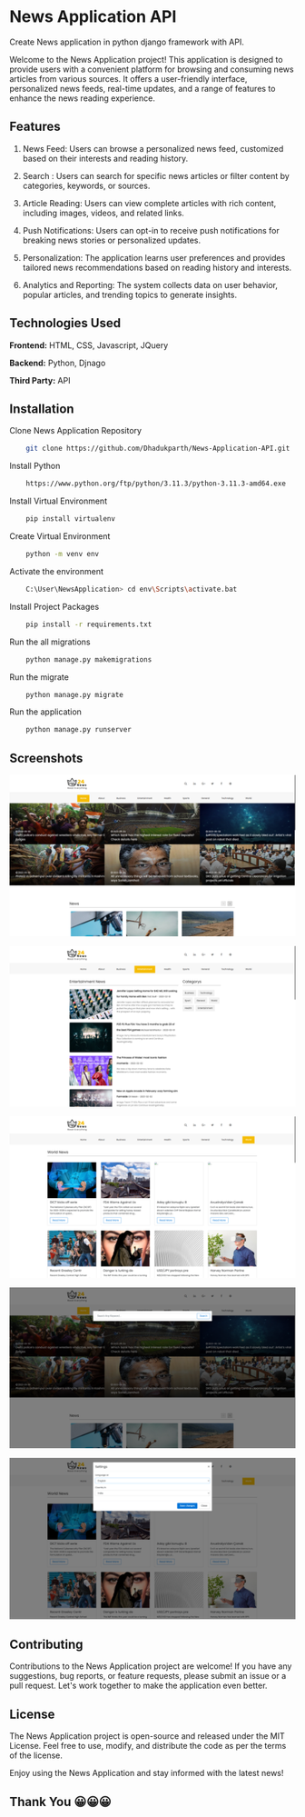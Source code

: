 # News Application API

Create News application in python django framework with API.

Welcome to the News Application project! This application is designed to provide users with a convenient platform for browsing and consuming news articles from various sources. It offers a user-friendly interface, personalized news feeds, real-time updates, and a range of features to enhance the news reading experience.

## Features

1) News Feed: Users can browse a personalized news feed, customized based on their interests and reading history.

2) Search : Users can search for specific news articles or filter content by categories, keywords, or sources.

3) Article Reading: Users can view complete articles with rich content, including images, videos, and related links.

4) Push Notifications: Users can opt-in to receive push notifications for breaking news stories or personalized updates.

5) Personalization: The application learns user preferences and provides tailored news recommendations based on reading history and interests.

6) Analytics and Reporting: The system collects data on user behavior, popular articles, and trending topics to generate insights.


## Technologies Used

**Frontend:** HTML, CSS, Javascript, JQuery

**Backend:** Python, Djnago

**Third Party:** API

## Installation

Clone News Application Repository 

```bash
    git clone https://github.com/Dhadukparth/News-Application-API.git
```

Install Python

```bash
    https://www.python.org/ftp/python/3.11.3/python-3.11.3-amd64.exe
```

Install Virtual Environment

```bash
    pip install virtualenv
```

Create Virtual Environment
```bash
    python -m venv env
```

Activate the environment
```bash
    C:\User\NewsApplication> cd env\Scripts\activate.bat
```

Install Project Packages
```bash
    pip install -r requirements.txt
```
    
Run the all migrations
```bash
    python manage.py makemigrations
```

Run the migrate
```bash
    python manage.py migrate
```

Run the application 
```bash
    python manage.py runserver
```

## Screenshots

![Home Image](Images/Home.png)

![News Image](Images/News.png)

![World Image](Images/World.png)

![Search Image](Images/Search.png)

![Setting Image](Images/Settings.png)

## Contributing

Contributions to the News Application project are welcome! If you have any suggestions, bug reports, or feature requests, please submit an issue or a pull request. Let's work together to make the application even better.

## License

The News Application project is open-source and released under the MIT License. Feel free to use, modify, and distribute the code as per the terms of the license.

Enjoy using the News Application and stay informed with the latest news!
## Thank You 😀😀😀
